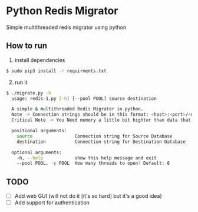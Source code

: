 # Python Redis Migrator
Simple multithreaded redis migrator using python
## How to run
1. install dependencies 
```bash
$ sudo pip3 install -r requirments.txt
```
2. run it
```bash
$ ./migrate.py -h
  usage: redis-1.py [-h] [--pool POOL] source destination

  A simple & multithreaded Redis Migrator in python.
  Note -> Connection strings should be in this format: <host>:<port>/<db>
  Critical Note -> You Need memory a little bit highter than data that you want to transfer (You Will not lose your data)

  positional arguments:
    source                Connection string for Source Database
    destination           Connection string for Destination Database

  optional arguments:
    -h, --help            show this help message and exit
    --pool POOL, -p POOL  How many threads to open? Default: 8
```

## TODO
- [ ] Add web GUI (will not do it [it's so hard] but it's a good idea)
- [ ] Add support for authentication
